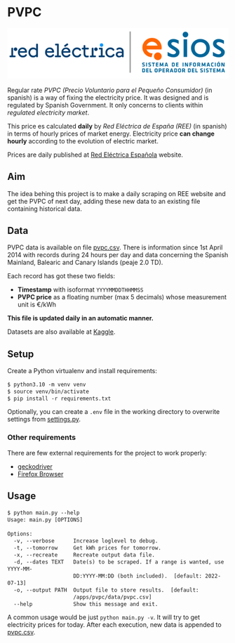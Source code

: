 # PVPC

![REE](ree.svg)

Regular rate _PVPC (Precio Voluntario para el Pequeño Consumidor)_ (in spanish) is a way of fixing the electricity price. It was designed and is regulated by Spanish Government. It only concerns to clients within _regulated electricity market_.

This price es calculated **daily** by _Red Eléctrica de España (REE)_ (in spanish) in terms of hourly prices of market energy. Electricity price **can change hourly** according to the evolution of electric market.

Prices are daily published at [Red Eléctrica Española](https://www.esios.ree.es/es/pvpc) website.

## Aim

The idea behing this project is to make a daily scraping on REE website and get the PVPC of next day, adding these new data to an existing file containing historical data.

## Data

PVPC data is available on file [pvpc.csv](data/pvpc.csv). There is information since 1st April 2014 with records during 24 hours per day and data concerning the Spanish Mainland, Balearic and Canary Islands (peaje 2.0 TD).

Each record has got these two fields:

- **Timestamp** with isoformat `YYYYMMDDTHHMMSS`
- **PVPC price** as a floating number (max 5 decimals) whose measurement unit is €/kWh

**This file is updated daily in an automatic manner.**

Datasets are also available at [Kaggle](https://www.kaggle.com/sdelquin/pvpc-es).

## Setup

Create a Python virtualenv and install requirements:

```console
$ python3.10 -m venv venv
$ source venv/bin/activate
$ pip install -r requirements.txt
```

Optionally, you can create a `.env` file in the working directory to overwrite settings from [settings.py](settings.py).

### Other requirements

There are few external requirements for the project to work properly:

- [geckodriver](https://github.com/mozilla/geckodriver/releases)
- [Firefox Browser](https://www.mozilla.org/firefox/download/)

## Usage

```console
$ python main.py --help
Usage: main.py [OPTIONS]

Options:
  -v, --verbose      Increase loglevel to debug.
  -t, --tomorrow     Get kWh prices for tomorrow.
  -x, --recreate     Recreate output data file.
  -d, --dates TEXT   Date(s) to be scraped. If a range is wanted, use YYYY-MM-
                     DD:YYYY-MM:DD (both included).  [default: 2022-07-13]
  -o, --output PATH  Output file to store results.  [default:
                     /apps/pvpc/data/pvpc.csv]
  --help             Show this message and exit.
```

A common usage would be just `python main.py -v`. It will try to get electricity prices for today. After each execution, new data is appended to [pvpc.csv](data/pvpc.csv).
